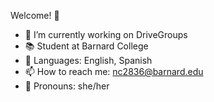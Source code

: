 Welcome! 👾

- 🔭 I’m currently working on DriveGroups
- 📚 Student at Barnard College
- 💬 Languages: English, Spanish
- 📫 How to reach me: nc2836@barnard.edu
- 🌱 Pronouns: she/her
